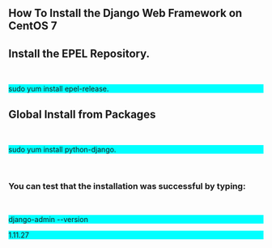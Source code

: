 <h2>How To Install the Django Web Framework on CentOS 7</h2>

<h2>Install the EPEL Repository.</h2><br>

<p style="background-color:aqua">sudo yum install epel-release.</p>

<h2>Global Install from Packages</h2><br>

<p style="background-color:aqua">sudo yum install python-django.</p><br>

<h3>You can test that the installation was successful by typing:</h3><br>

<p style="background-color:aqua">django-admin --version</p>

<p style="background-color:aqua">1.11.27</p>
